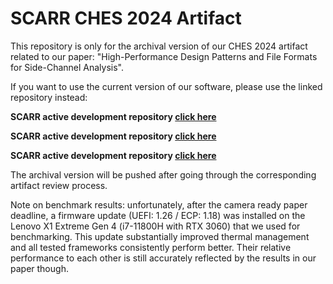 # SCARR CHES 2024 Artifact

This repository is only for the archival version of our CHES 2024 artifact related to our paper: "High-Performance Design Patterns and File Formats for Side-Channel Analysis".

If you want to use the current version of our software, please use the linked repository instead:

**SCARR active development repository [click here](https://github.com/decryptofy/scarr)**

**SCARR active development repository [click here](https://github.com/decryptofy/scarr)**

**SCARR active development repository [click here](https://github.com/decryptofy/scarr)**

The archival version will be pushed after going through the corresponding artifact review process.

Note on benchmark results: unfortunately, after the camera ready paper deadline, a firmware update (UEFI: 1.26 / ECP: 1.18) was installed on the Lenovo X1 Extreme Gen 4 (i7-11800H with RTX 3060) that we used for benchmarking. This update substantially improved thermal management and all tested frameworks consistently perform better. Their relative performance to each other is still accurately reflected by the results in our paper though.
